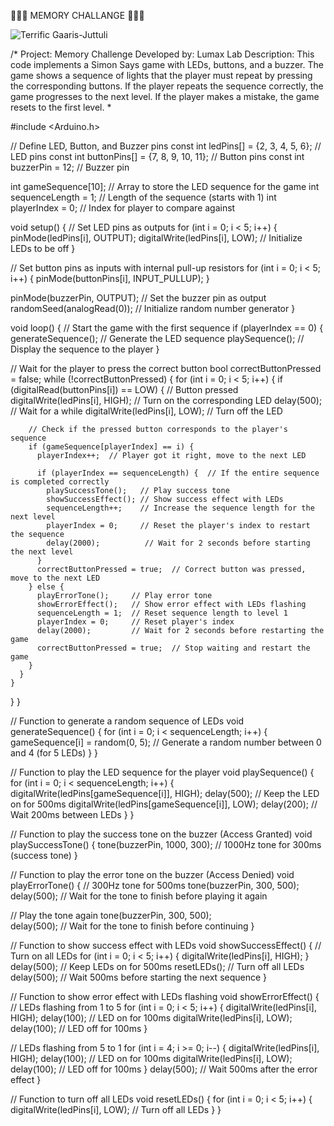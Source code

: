 🤖🤖🤖 MEMORY CHALLANGE 🤖🤖🤖

![Terrific Gaaris-Juttuli](https://github.com/user-attachments/assets/fa6106a8-a8ea-4118-b7c7-cf7f8df17631)

/* 
   Project: Memory Challenge
   Developed by: Lumax Lab
   Description: This code implements a Simon Says game with LEDs, buttons, and a buzzer. 
   The game shows a sequence of lights that the player must repeat by pressing the corresponding buttons. 
   If the player repeats the sequence correctly, the game progresses to the next level. 
   If the player makes a mistake, the game resets to the first level.
*

#include <Arduino.h>

// Define LED, Button, and Buzzer pins
const int ledPins[] = {2, 3, 4, 5, 6};     // LED pins
const int buttonPins[] = {7, 8, 9, 10, 11}; // Button pins
const int buzzerPin = 12;                  // Buzzer pin

int gameSequence[10];  // Array to store the LED sequence for the game
int sequenceLength = 1; // Length of the sequence (starts with 1)
int playerIndex = 0;    // Index for player to compare against

void setup() {
  // Set LED pins as outputs
  for (int i = 0; i < 5; i++) {
    pinMode(ledPins[i], OUTPUT);
    digitalWrite(ledPins[i], LOW); // Initialize LEDs to be off
  }

  // Set button pins as inputs with internal pull-up resistors
  for (int i = 0; i < 5; i++) {
    pinMode(buttonPins[i], INPUT_PULLUP);
  }

  pinMode(buzzerPin, OUTPUT);  // Set the buzzer pin as output
  randomSeed(analogRead(0));   // Initialize random number generator
}

void loop() {
  // Start the game with the first sequence
  if (playerIndex == 0) {
    generateSequence();        // Generate the LED sequence
    playSequence();            // Display the sequence to the player
  }

  // Wait for the player to press the correct button
  bool correctButtonPressed = false;
  while (!correctButtonPressed) {
    for (int i = 0; i < 5; i++) {
      if (digitalRead(buttonPins[i]) == LOW) { // Button pressed
        digitalWrite(ledPins[i], HIGH);        // Turn on the corresponding LED
        delay(500);                            // Wait for a while
        digitalWrite(ledPins[i], LOW);         // Turn off the LED

        // Check if the pressed button corresponds to the player's sequence
        if (gameSequence[playerIndex] == i) {
          playerIndex++;  // Player got it right, move to the next LED

          if (playerIndex == sequenceLength) {  // If the entire sequence is completed correctly
            playSuccessTone();   // Play success tone
            showSuccessEffect(); // Show success effect with LEDs
            sequenceLength++;    // Increase the sequence length for the next level
            playerIndex = 0;     // Reset the player's index to restart the sequence
            delay(2000);          // Wait for 2 seconds before starting the next level
          }
          correctButtonPressed = true;  // Correct button was pressed, move to the next LED
        } else {
          playErrorTone();     // Play error tone
          showErrorEffect();   // Show error effect with LEDs flashing
          sequenceLength = 1;  // Reset sequence length to level 1
          playerIndex = 0;     // Reset player's index
          delay(2000);         // Wait for 2 seconds before restarting the game
          correctButtonPressed = true;  // Stop waiting and restart the game
        }
      }
    }
  }
}

// Function to generate a random sequence of LEDs
void generateSequence() {
  for (int i = 0; i < sequenceLength; i++) {
    gameSequence[i] = random(0, 5);  // Generate a random number between 0 and 4 (for 5 LEDs)
  }
}

// Function to play the LED sequence for the player
void playSequence() {
  for (int i = 0; i < sequenceLength; i++) {
    digitalWrite(ledPins[gameSequence[i]], HIGH);
    delay(500); // Keep the LED on for 500ms
    digitalWrite(ledPins[gameSequence[i]], LOW);
    delay(200); // Wait 200ms between LEDs
  }
}

// Function to play the success tone on the buzzer (Access Granted)
void playSuccessTone() {
  tone(buzzerPin, 1000, 300); // 1000Hz tone for 300ms (success tone)
}

// Function to play the error tone on the buzzer (Access Denied)
void playErrorTone() {
  // 300Hz tone for 500ms
  tone(buzzerPin, 300, 500);  
  delay(500); // Wait for the tone to finish before playing it again
  
  // Play the tone again
  tone(buzzerPin, 300, 500);  
  delay(500); // Wait for the tone to finish before continuing
}

// Function to show success effect with LEDs
void showSuccessEffect() {
  // Turn on all LEDs
  for (int i = 0; i < 5; i++) {
    digitalWrite(ledPins[i], HIGH);
  }
  delay(500); // Keep LEDs on for 500ms
  resetLEDs(); // Turn off all LEDs
  delay(500); // Wait 500ms before starting the next sequence
}

// Function to show error effect with LEDs flashing
void showErrorEffect() {
  // LEDs flashing from 1 to 5
  for (int i = 0; i < 5; i++) {
    digitalWrite(ledPins[i], HIGH);
    delay(100); // LED on for 100ms
    digitalWrite(ledPins[i], LOW);
    delay(100); // LED off for 100ms
  }

  // LEDs flashing from 5 to 1
  for (int i = 4; i >= 0; i--) {
    digitalWrite(ledPins[i], HIGH);
    delay(100); // LED on for 100ms
    digitalWrite(ledPins[i], LOW);
    delay(100); // LED off for 100ms
  }
  delay(500); // Wait 500ms after the error effect
}

// Function to turn off all LEDs
void resetLEDs() {
  for (int i = 0; i < 5; i++) {
    digitalWrite(ledPins[i], LOW); // Turn off all LEDs
  }
}

